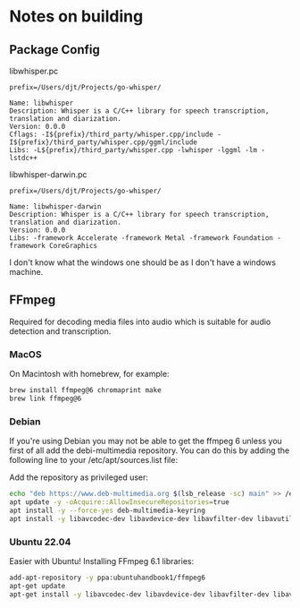 # Notes on building

## Package Config

libwhisper.pc

```pkg-config
prefix=/Users/djt/Projects/go-whisper/

Name: libwhisper
Description: Whisper is a C/C++ library for speech transcription, translation and diarization.
Version: 0.0.0
Cflags: -I${prefix}/third_party/whisper.cpp/include -I${prefix}/third_party/whisper.cpp/ggml/include
Libs: -L${prefix}/third_party/whisper.cpp -lwhisper -lggml -lm -lstdc++
```

libwhisper-darwin.pc

```pkg-config
prefix=/Users/djt/Projects/go-whisper/

Name: libwhisper-darwin
Description: Whisper is a C/C++ library for speech transcription, translation and diarization.
Version: 0.0.0
Libs: -framework Accelerate -framework Metal -framework Foundation -framework CoreGraphics
```

I don't know what the windows one should be as I don't have a windows machine.

## FFmpeg

Required for decoding media files into audio which is suitable for audio detection and transcription.

### MacOS

On Macintosh with homebrew, for example:

```bash
brew install ffmpeg@6 chromaprint make
brew link ffmpeg@6
```

### Debian

If you're using Debian you may not be able to get the ffmpeg 6 unless you first of all add the debi-multimedia repository. You can do this by adding the following line to your /etc/apt/sources.list file:

Add the repository as privileged user:

```bash
echo "deb https://www.deb-multimedia.org $(lsb_release -sc) main" >> /etc/apt/sources.list
apt update -y -oAcquire::AllowInsecureRepositories=true
apt install -y --force-yes deb-multimedia-keyring
apt install -y libavcodec-dev libavdevice-dev libavfilter-dev libavutil-dev libswscale-dev libswresample-dev
```

### Ubuntu 22.04

Easier with Ubuntu! Installing FFmpeg 6.1 libraries:

```bash
add-apt-repository -y ppa:ubuntuhandbook1/ffmpeg6
apt-get update
apt-get install -y libavcodec-dev libavdevice-dev libavfilter-dev libavutil-dev libswscale-dev libswresample-dev
```
